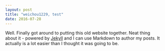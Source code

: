 ```yaml
---
layout: post
title: "weichou1229, test"
date: 2016-07-28
--- 
```


Well. Finally got around to putting this old website together. Neat thing about it - powered by [Jekyll](http://jekyllrb.com) and I can use Markdown to author my posts. It actually is a lot easier than I thought it was going to be.
